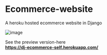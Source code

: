 # Ecommerce-website
A heroku hosted ecommerce website in Django


![image](https://user-images.githubusercontent.com/72307306/168836189-a2c97d18-3f33-4b39-9fef-6ba13b753f6e.png)

See the preview version-here
<b><br>https://dj-ecommerce-self.herokuapp.com/
